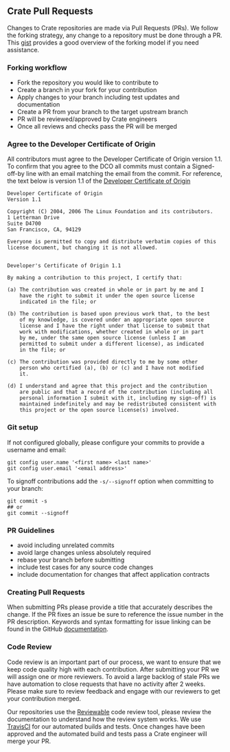## Crate Pull Requests

Changes to Crate repositories are made via Pull Requests (PRs).  We follow the forking strategy, any change to a
repository must be done through a PR.  This [gist](https://gist.github.com/Chaser324/ce0505fbed06b947d962) provides a
good overview of the forking model if you need assistance.

### Forking workflow
- Fork the repository you would like to contribute to
- Create a branch in your fork for your contribution
- Apply changes to your branch including test updates and documentation
- Create a PR from your branch to the target upstream branch
- PR will be reviewed/approved by Crate engineers
- Once all reviews and checks pass the PR will be merged

### Agree to the Developer Certificate of Origin
All contributors must agree to the Developer Certificate of Origin version 1.1.  To confirm that you agree to the 
DCO all commits must contain a Signed-off-by line with an email matching the email from the commit.  For reference, 
the text below is version 1.1 of the [Developer Certificate of Origin](https://developercertificate.org/)
```
Developer Certificate of Origin
Version 1.1

Copyright (C) 2004, 2006 The Linux Foundation and its contributors.
1 Letterman Drive
Suite D4700
San Francisco, CA, 94129

Everyone is permitted to copy and distribute verbatim copies of this
license document, but changing it is not allowed.


Developer's Certificate of Origin 1.1

By making a contribution to this project, I certify that:

(a) The contribution was created in whole or in part by me and I
    have the right to submit it under the open source license
    indicated in the file; or

(b) The contribution is based upon previous work that, to the best
    of my knowledge, is covered under an appropriate open source
    license and I have the right under that license to submit that
    work with modifications, whether created in whole or in part
    by me, under the same open source license (unless I am
    permitted to submit under a different license), as indicated
    in the file; or

(c) The contribution was provided directly to me by some other
    person who certified (a), (b) or (c) and I have not modified
    it.

(d) I understand and agree that this project and the contribution
    are public and that a record of the contribution (including all
    personal information I submit with it, including my sign-off) is
    maintained indefinitely and may be redistributed consistent with
    this project or the open source license(s) involved.
```

### Git setup
If not configured globally, please configure your commits to provide a username and email:
```
git config user.name '<first name> <last name>'
git config user.email '<email address>'
```

To signoff contributions add the `-s/--signoff` option when committing to your branch:
```
git commit -s
## or 
git commit --signoff
```

### PR Guidelines
- avoid including unrelated commits
- avoid large changes unless absolutely required
- rebase your branch before submitting
- include test cases for any source code changes
- include documentation for changes that affect application contracts

### Creating Pull Requests
When submitting PRs please provide a title that accurately describes the change.  If the PR fixes an issue be sure
to reference the issue number in the PR description.  Keywords and syntax formatting for issue linking can be found
in the GitHub [documentation](https://help.github.com/en/github/managing-your-work-on-github/linking-a-pull-request-to-an-issue#linking-a-pull-request-to-an-issue-using-a-keyword).

### Code Review
Code review is an important part of our process, we want to ensure that we keep code quality high with each
contribution.  After submitting your PR we will assign one or more reviewers.  To avoid a large backlog of stale PRs 
we have automation to close requests that have no activity after 2 weeks.  Please make sure to review feedback and 
engage with our reviewers to get your contribution merged.

Our repositories use the [Reviewable](https://docs.reviewable.io/) code review tool, please review the documentation 
to understand how the review system works.  We use [TravisCI](https://travis-ci.com/) for our automated builds and tests. 
Once changes have been approved and the automated build and tests pass a Crate engineer will merge your PR.
